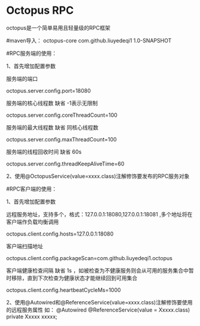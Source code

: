 # Octopus RPC
octopus是一个简单易用且轻量级的RPC框架

#maven导入：
<dependency>
    <artifactId>octopus-core</artifactId>
    <groupId>com.github.liuyedeqi1</groupId>
    <version>1.0-SNAPSHOT</version>
</dependency>

#RPC服务端的使用：

1、首先增加配置参数 <br/>

服务端的端口

octopus.server.config.port=18080

服务端的核心线程数  缺省 -1表示无限制

octopus.server.config.coreThreadCount=100

服务端的最大线程数  缺省 同核心线程数

octopus.server.config.maxThreadCount=100

服务端的线程回收时间 缺省 60s

octopus.server.config.threadKeepAliveTime=60

2、使用@OctopusService(value=xxxx.class)注解修饰要发布的RPC服务对象


#RPC客户端的使用：

1、首先增加配置参数<br/>

远程服务地址，支持多个，格式：127.0.0.1:18080,127.0.0.1:18081 ,多个地址将在客户端作负载均衡调用<br/>

octopus.client.config.hosts=127.0.0.1:18080

客户端扫描地址

octopus.client.config.packageScan=com.github.liuyedeqi1.octopus

客户端健康检查间隔 缺省 1s ，如被检查为不健康服务则会从可用的服务集合中暂时移除，直到下次检查为健康状态才能继续回到可用集合

octopus.client.config.heartbeatCycleMs=1000

2、使用@Autowired和@ReferenceService(value=xxxx.class)注解修饰要使用的远程服务属性
如：
    @Autowired
    @ReferenceService(value = Xxxxx.class)
    private Xxxxx xxxxx;
